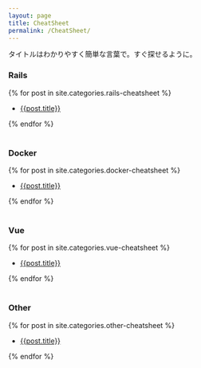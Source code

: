 ```yaml
---
layout: page
title: CheatSheet 
permalink: /CheatSheet/
---
```

タイトルはわかりやすく簡単な言葉で。すぐ探せるように。


<h3>Rails</h3>
{% for post in site.categories.rails-cheatsheet %}
<ul>
<li><a href="{{post.url}}">{{post.title}}</a></li>
</ul>
{% endfor %}
<br>
<br>
<h3>Docker</h3>
{% for post in site.categories.docker-cheatsheet %}
<ul>
<li><a href="{{post.url}}">{{post.title}}</a></li>
</ul>
{% endfor %}
<br>
<br>
<h3>Vue</h3>
{% for post in site.categories.vue-cheatsheet %}
<ul>
<li><a href="{{post.url}}">{{post.title}}</a></li>
</ul>
{% endfor %}
<br>
<br>
<h3>Other</h3>
{% for post in site.categories.other-cheatsheet %}
<ul>
<li><a href="{{post.url}}">{{post.title}}</a></li>
</ul>
{% endfor %}
<br>
<br>